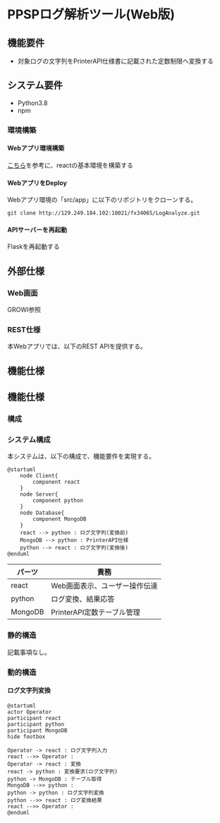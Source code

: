 # PPSPログ解析ツール(Web版)

## 機能要件

* 対象ログの文字列をPrinterAPI仕様書に記載された定数制限へ変換する

## システム要件

* Python3.8
* npm

### 環境構築

#### Webアプリ環境構築

[こちら](http://129.249.184.102:10021/fx26096/Wiki/src/branch/master/python.md)を参考に、reactの基本環境を構築する

#### WebアプリをDeploy
Webアプリ環境の「src/app」に以下のリポジトリをクローンする。

    git clone http://129.249.184.102:10021/fx34065/LogAnalyze.git

#### APIサーバーを再起動
Flaskを再起動する

## 外部仕様

### Web画面

GROWI参照

### REST仕様
本Webアプリでは、以下のREST APIを提供する。


## 機能仕様

## 機能仕様

### 構成

### システム構成

本システムは、以下の構成で、機能要件を実現する。

```plantuml
@startuml
	node Client{
		component react
	}
	node Server{
		component python
	}
	node Database{
		component MongoDB
	}
	react --> python : ログ文字列(変換前)
	MongoDB --> python : PrinterAPI仕様
	python --> react : ログ文字列(変換後)
@enduml
```

|パーツ|責務|
|----|----|
|react|Web画面表示、ユーザー操作伝達|
|python|ログ変換、結果応答|
|MongoDB|PrinterAPI定数テーブル管理|

### 静的構造

記載事項なし。

### 動的構造

#### ログ文字列変換

```plantuml
@startuml
actor Operator
participant react
participant python
participant MongoDB
hide footbox

Operator -> react : ログ文字列入力
react -->> Operator : 
Operator -> react : 変換
react -> python : 変換要求(ログ文字列)
python -> MongoDB : テーブル取得
MongoDB -->> python : 
python -> python : ログ文字列変換
python -->> react : ログ変換結果
react -->> Operator : 
@enduml
```

